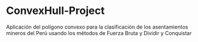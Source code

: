 # ConvexHull-Project
Aplicación del polígono convexo para la clasificación de los asentamientos mineros del Perú usando los métodos de Fuerza Bruta y Dividir y Conquistar
